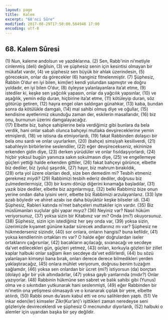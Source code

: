 ```yaml
---
layout: page
title:  Kalem
excerpt: "68'nci Sûre"
modified: 2017-08-29T17:50:00.564948 17:00
encoding: utf-8
---
```


## 68. Kalem Sûresi

(1) Nun, kaleme andolsun ve yazdıklarına.
(2) Sen, Rabb'inin ni’metiyle cinlenmiş (deli) değilsin,
(3) ve şüphesiz senin için kesintisi olmayan bir mükafat  vardır,
(4) ve şüphesiz sen büyük bir ahlak üzerindesin,
(5) göreceksin, onlar da görecekler
(6) hanginiz fitnelenmiştir.
(7) Şüphesiz, Rabbin O’dur en iyi bilen, kim(ler) kendi yolundan  sapmıştır ve doğru yoldadır, en iyi bilen O’dur, 
(8) öyleyse yalanlayanlara ita’at etme,
(9) istediler ki, keşke sen yağcılık yapasın, onlar da yağcılık yapsınlar,
(10) ve aşağılık, yemin edip duran, hiçbirine ita’at etme, 
(11) kötüleyip duran, söz götürüp getiren, 
(12) hayra engel olan saldırgan günahkar,
(13) kaba, bundan sonra da kötülükle damgalı,
(14) mal sahibi olmuş diye ve oğullar, 
(15) kendisine ayetlerimiz okunduğu zaman der, eskilerin masallarıdır,
(16) biz onu, burnunun üzerini damgalayacağız.	
(17) Elbette biz, bahçe sahiplerine bela verdiğimiz gibi bunlara da bela verdik, hani onlar sabah olunca bahçeyi mutlaka devşireceklerine yemin etmişlerdi,
(18) ve istisna da etmiyorlardı,
(19) fakat Rabbinden dolaşıcı bir bela onu sardı ve onlar uyurlarken,
(20) (bahçe) simsiyah kesiliverdi,
(21) sabahleyin birbirlerine seslendiler,
(22) eğer devşirecekseniz, ekininize erkenden gidin diye,
(23) derken yürüdüler ve onlar fısıldaşıyorlardı,
(24) hiçbir yoksul bugün yanınıza sakın sokulmasın diye,
(25) ve engellemeye güçleri yettiği halde erkenden gittiler,
(26) fakat bahçeyi görünce, elbette biz dediler, biz (yolu) şaşırdık, 
(27) hayır, biz mahrum bırakıldık,	
(28) orta yol üzere olanları dedi, size ben demedim mi? Tesbih etmeniz gerekmez miydi?
(29) Rabbimizi tesbih ederiz dediler, doğrusu biz zulmedenlermişiz,
(30) bir kısmı dönüp diğerini kınamağa başladılar,
(31) yazık bize dediler, elbette biz azgınlarmışız,
(32) belki Rabbimiz bize onun yerine ondan daha iyisini verir, elbette biz Rabbimizi arzulayanlarız.
(33) İşte azab böyledir ve ahiret azabı ise daha büyüktür keşke bilseler idi.
(34) Şüphesiz, Rableri katında ni’met bahçeleri muttakiler için vardır.
(35) Biz müslümanları suçlular gibi yapar mıyız?
(36) Neyiniz var? Nasıl hüküm veriyorsunuz,
(37) yoksa sizin bir Kitabınız var mı? Onda (mı?) okuyorsunuz.
(38) Şüphesiz, sizin için istediğiniz her şey onda var,
(39) yoksa sizin, üzerimizde kıyamet gününe kadar sürecek andlarınız mı var? Şüphesiz ne hükmederseniz sizindir,
(40) sor onlara, onların hangisi? buna kefildir,
(41) yoksa kendilerinin ortakları mı var? O halde eğer doğrulardan iseler ortaklarını çağırsınlar, 
(42) bacakların açılacağı, sıvanacağı ve secdeye da’vet edilecekleri gün, güçleri yetmez,
(43) onları, korkuyla gözleri bir zillet kaplar halbuki onlar sağlam iken secdeye da’vet edilirlerdi,
(44) bu sözü yalanlayan kimseyi bana bırak, onları derece derece bilmedikleri yerden yaklaştıracağız,
(45) onlara mühlet veriyorum, doğrusu benim tuzağım sağlamdır,
(46) yoksa sen onlardan bir ücret (mi?) istiyorsun (da) borçtan (dolayı) ağır bir yük altındadırlar,
(47) yoksa gayb yanlarında (mıdır?) Onlar yazıyorlar.
(48) Rabbinin hükmüne sen sabret ve balık sahibi gibi (Yunus) olma ve o sıkıntıdan yutkunarak hani seslenmişti,
(49) eğer Rabbinden bir ni’metin ona yetişmesi olmasaydı ve o  kınanarak çıplak bir yere, elbette atılırdı,
(50) Rabbi onun du’asını kabul etti ve onu salihlerden yaptı.
(51) Ve inkar eden(ler) kimseler Zikr(Kur’an)’ı işittikleri zaman neredeyse seni gözleriyle devireceklerdi ve şüphesiz O mecnundur diyorlardı,
(52) halbuki o alemler için uyarıdan başka bir şey değildir.
